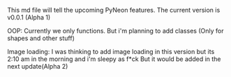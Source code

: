 This md file will tell the upcoming PyNeon features.
The current version is v0.0.1 (Alpha 1)

OOP:
    Currently we only functions.
    But i'm planning to add classes (Only for shapes and other stuff)

Image loading:
    I was thinking to add image loading in this version but its 2:10 am in the morning and i'm sleepy as f*ck
    But it would be added in the next update(Alpha 2)
